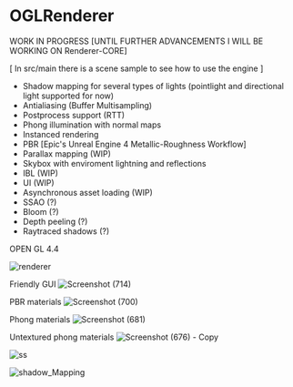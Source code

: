 # OGLRenderer

WORK IN PROGRESS
[UNTIL FURTHER ADVANCEMENTS I WILL BE WORKING ON Renderer-CORE]

[ In src/main there is a scene sample to see how to use the engine ]


- Shadow mapping for several types of lights (pointlight and directional light supported for now)
- Antialiasing (Buffer Multisampling)
- Postprocess support (RTT)
- Phong illumination with normal maps
- Instanced rendering
- PBR [Epic's Unreal Engine 4 Metallic-Roughness Workflow]
- Parallax mapping (WIP)
- Skybox with enviroment lightning and reflections
- IBL (WIP)
- UI (WIP)
- Asynchronous asset loading (WIP)
- SSAO (?)
- Bloom (?)
- Depth peeling (?)
- Raytraced shadows (?)

OPEN GL 4.4

![renderer](https://github.com/AEspinosaDev/OpenGL-Renderer/assets/79087129/794a3a15-d45b-4cab-af26-0c5962618703)


Friendly GUI
![Screenshot (714)](https://github.com/AEspinosaDev/OpenGL-Renderer/assets/79087129/4daab3ca-0310-44f6-96f7-bb13d10eab42)

PBR materials
![Screenshot (700)](https://github.com/AEspinosaDev/OpenGL-Renderer/assets/79087129/26497f49-89af-433d-8298-5730b0c8bc5b)

Phong materials
![Screenshot (681)](https://user-images.githubusercontent.com/79087129/235375253-89756f53-1b3a-47de-a9c9-31adb8423a06.jpg)

Untextured phong materials
![Screenshot (676) - Copy](https://user-images.githubusercontent.com/79087129/235357252-04a7d0d6-2485-472e-a0b7-b331a6500180.jpg)


![ss](https://user-images.githubusercontent.com/79087129/228952151-e5542f66-9961-48bf-b8f1-b8fc74d1ec3f.png)


![shadow_Mapping](https://user-images.githubusercontent.com/79087129/226458667-4d74b6d3-93c3-4782-bd9f-94ce423f9fa9.gif)
